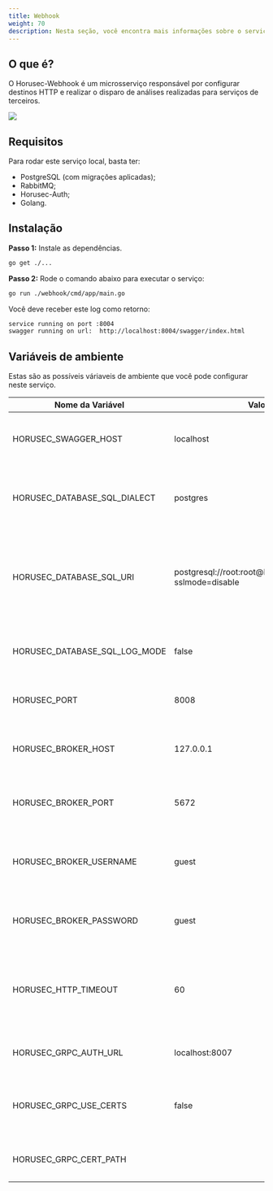 ```yaml
---
title: Webhook
weight: 70
description: Nesta seção, você encontra mais informações sobre o serviço Horusec-Webhook.
---
```


## **O que é?** 

O Horusec-Webhook é um microsserviço responsável por configurar destinos HTTP e realizar o disparo de análises realizadas para serviços de terceiros.


![](/docs/ptbr/web/services/webhook/0-arquitecture.jpg)

## **Requisitos**

Para rodar este serviço local, basta ter:

* PostgreSQL (com migrações aplicadas);
* RabbitMQ;
* Horusec-Auth;
* Golang.

## **Instalação**

**Passo 1:** Instale as dependências.

```bash
go get ./...
```

**Passo 2:** Rode o comando abaixo para executar o serviço:

```bash
go run ./webhook/cmd/app/main.go
```

Você deve receber este log como retorno:

```bash
service running on port :8004
swagger running on url:  http://localhost:8004/swagger/index.html
```

## **Variáveis de ambiente**

Estas são as possíveis váriaveis de ambiente que você pode configurar neste serviço.

| Nome da Variável                            | Valor Default          | Descrição                  |
|---------------------------------------------|-----------------------|------------------------------|
| HORUSEC_SWAGGER_HOST             | localhost                                                        | Obtém qual o host que estará disponível no swagger.| 
| HORUSEC_DATABASE_SQL_DIALECT     | postgres                                                         | Obtém o dialeto para conectar no banco de dados POSTGRES |
| HORUSEC_DATABASE_SQL_URI         | postgresql://root:root@localhost:5432/horusec_db?sslmode=disable | Obtém o URI (identificador uniforme de recursos) para conectar no banco de dados POSTGRES. |
| HORUSEC_DATABASE_SQL_LOG_MODE    | false                                                            | Obtém o valor para habilitar logs no POSTGRES. |
| HORUSEC_PORT                     | 8008                                                             | Obtém a porta que o serviço irá iniciar. |
| HORUSEC_BROKER_HOST              | 127.0.0.1                                                        | Obtém host para se conectar ao broker RABBITMQ. | 
| HORUSEC_BROKER_PORT              | 5672                                                             | Obtém porta para conectar no broker RABBITMQ. |
| HORUSEC_BROKER_USERNAME          | guest                                                            | Obtém o nome de usuário para se conectar no broker RABBITMQ. |
| HORUSEC_BROKER_PASSWORD          | guest                                                            | Obtém a senha para se conectar no broker RABBITMQ. |
| HORUSEC_HTTP_TIMEOUT             | 60                                                               | Valida o tempo, em segundos, a esperar por uma resposta na requisição HTTP. |
| HORUSEC_GRPC_AUTH_URL            | localhost:8007                                                   | Obtém a URL `horusec-auth` de conexão com o GRPC. |
| HORUSEC_GRPC_USE_CERTS           | false                                                            | Valida se o uso de certificados no GRPC está ativo ou não. |
| HORUSEC_GRPC_CERT_PATH           |                                                                  | Obtém o caminho do certificado GRPC. | 